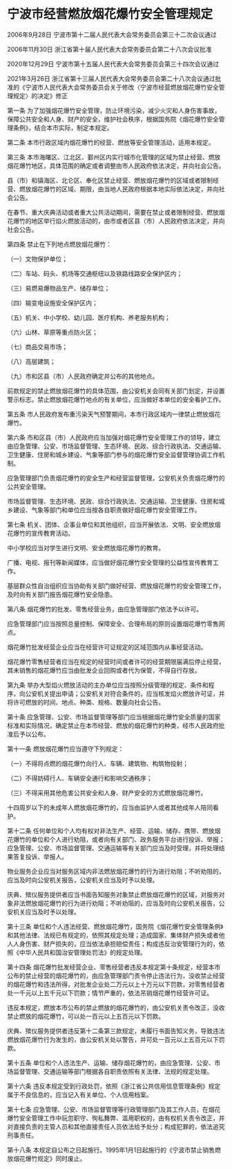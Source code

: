 # 宁波市经营燃放烟花爆竹安全管理规定

2006年9月28日 宁波市第十二届人民代表大会常务委员会第三十二次会议通过

2006年11月30日 浙江省第十届人民代表大会常务委员会第二十八次会议批准

2020年12月29日 宁波市第十五届人民代表大会常务委员会第三十四次会议通过

2021年3月26日 浙江省第十三届人民代表大会常务委员会第二十八次会议通过批准的《宁波市人民代表大会常务委员会关于修改〈宁波市经营燃放烟花爆竹安全管理规定〉的决定》修正



第一条 为了加强烟花爆竹安全管理，防止环境污染，减少火灾和人身伤害事故，保障公共安全和人身、财产的安全，维护社会秩序，根据国务院《烟花爆竹安全管理条例》，结合本市实际，制定本规定。

第二条 本市行政区域内烟花爆竹的经营、燃放等安全管理活动，适用本规定。

第三条 本市海曙区、江北区、鄞州区内实行城市化管理的区域为禁止经营、燃放烟花爆竹地区，具体范围的确定或者调整由市人民政府依法决定，并向社会公告。

县（市）和镇海区、北仑区、奉化区禁止经营、燃放烟花爆竹的区域或者限制经营、燃放烟花爆竹的区域、期限，由当地人民政府根据本地实际依法决定，并向社会公告。

在春节、重大庆典活动或者重大公共活动期间，需要在禁止或者限制经营、燃放烟花爆竹的地区举行焰火燃放活动的，由市或者区县（市）人民政府依法决定，并向社会公告。

第四条 禁止在下列地点燃放烟花爆竹：

（一）文物保护单位；

（二）车站、码头、机场等交通枢纽以及铁路线路安全保护区内；

（三）易燃易爆物品生产、储存单位；

（四）输变电设施安全保护区内；

（五）机关、中小学校、幼儿园、医疗机构、养老服务机构；

（六）山林、草原等重点防火区；

（七）商品交易市场；

（八）高层建筑；

（九）市和区县（市）人民政府确定并公布的其他地点。

前款规定的禁止燃放烟花爆竹的具体范围，由公安机关会同有关部门划定，并设置警示标志。禁止燃放烟花爆竹地点的有关单位，应当做好本单位的安全看护工作。

第五条 市人民政府发布重污染天气预警期间，本市行政区域内一律禁止燃放烟花爆竹。

第六条 市和区县（市）人民政府应当加强对烟花爆竹安全管理工作的领导，建立由应急管理、公安、市场监督管理、生态环境、民政、综合行政执法、交通运输、卫生健康、住房和城乡建设、气象等部门参与的烟花爆竹安全监督管理协调工作机制。

应急管理部门负责烟花爆竹的安全生产和经营监督管理，公安机关负责烟花爆竹的公共安全管理。

市场监督管理、生态环境、民政、综合行政执法、交通运输、卫生健康、住房和城乡建设、气象等部门和单位应当按各自职责做好烟花爆竹安全管理工作。

第七条 机关、团体、企事业单位和其他组织，应当开展依法、文明、安全燃放烟花爆竹的宣传教育活动。

中小学校应当对学生进行文明、安全燃放烟花爆竹的教育。

广播、电视、报刊等新闻媒体，应当做好烟花爆竹安全管理的公益性宣传教育工作。

基层群众性自治组织应当协助有关部门做好经营、燃放烟花爆竹的安全管理工作，及时向有关部门报告烟花爆竹安全隐患。

第八条 烟花爆竹的批发、零售经营业务，由应急管理部门依法予以许可。

应急管理部门应当按照总量控制、保障安全、合理布局的原则设置烟花爆竹零售网点。

烟花爆竹批发经营企业应当在经营许可证规定的区域范围内从事经营活动。

烟花爆竹零售经营者应当在规定的经营时间或者许可的经营期限届满后停止经营，其未销售的烟花爆竹应当由批发企业回购或者代为保管，不得自行存放。

第九条 举办大型焰火燃放活动的主办单位应当按照分级管理的规定、条件和程序，向公安机关提出申请；公安机关对符合条件的，应当核发焰火燃放许可证，并将许可燃放的时间、地点、种类、规格、数量向社会公告。

第十条 应急管理、公安、市场监督管理等部门应当根据烟花爆竹安全质量的国家标准和实际情况，确定禁止在本市经营、燃放的烟花爆竹的种类，经市人民政府批准后予以公布。

第十一条 燃放烟花爆竹应当遵守下列规定：

（一）不得将点燃的烟花爆竹向行人、车辆、建筑物、构筑物投射；

（二）不得妨碍行人、车辆安全通行和影响交通秩序；

（三）不得采用其他危害公共安全和人身、财产安全的方式燃放烟花爆竹。

十四周岁以下的未成年人燃放烟花爆竹的，应当由监护人或者其他成年人陪同看护。

第十二条 任何单位和个人均有权对非法生产、经营、运输、储存、携带、燃放烟花爆竹的单位和个人进行劝阻，或者向有关部门、政务服务平台进行投诉、举报；应急管理、公安、市场监督管理、交通运输等有关部门应当及时受理，并将处理结果答复投诉、举报人。

物业服务企业应当对服务区域内非法燃放烟花爆竹的行为进行劝阻；不听劝阻的，应当及时向公安机关报告，公安机关应当及时予以处理。

庆典、殡仪服务提供者应当书面告知服务对象禁止燃放烟花爆竹的区域，对服务对象非法燃放烟花爆竹的行为进行劝阻；不听劝阻的，应当及时向公安机关报告，公安机关应当及时予以处理。

第十三条 单位和个人违法经营、燃放烟花爆竹，国务院《烟花爆竹安全管理条例》和其他法律、法规已有规定的，依照其规定处理；造成国家、集体财产损失或者他人人身伤害、财产损失的，应当依法承担赔偿责任；构成违反治安管理行为的，依照《中华人民共和国治安管理处罚法》的规定处理。

第十四条 烟花爆竹批发经营企业、零售经营者违反本规定第十条规定，经营本市公布的禁止经营的烟花爆竹的，由应急管理部门责令停止违法行为，没收禁止经营的烟花爆竹和违法所得，对批发企业处二万元以上十万元以下罚款，对零售经营者处一千元以上五千元以下罚款；情节严重的，依法吊销烟花爆竹经营许可证。

违反本规定，燃放本市公布的禁止燃放的烟花爆竹的，由公安机关责令改正，没收禁止燃放的烟花爆竹，可以处一百元以上五百元以下罚款。

庆典、殡仪服务提供者违反第十二条第三款规定，未履行书面告知义务，导致违法燃放烟花爆竹行为发生的，由公安机关处以警告，并可处一百元以上五百元以下罚款。

第十五条 单位和个人违法生产、运输、储存烟花爆竹的，由应急管理、公安、市场监督管理、交通运输等部门根据各自职责依照有关法律、法规的规定处理。

第十六条 违反本规定受到行政处罚，依照《浙江省公共信用信息管理条例》规定属于不良信息的，应当记入有关单位、个人信用档案。

第十七条 应急管理、公安、市场监督管理等行政管理部门及其工作人员，在烟花爆竹安全管理工作中玩忽职守、徇私舞弊、滥用职权的，由有权机关责令改正，并对直接负责的主管人员和其他直接责任人员依法给予处分；构成犯罪的，依法追究刑事责任。

第十八条 本规定自公布之日起施行。1995年1月1日起施行的《宁波市禁止销售燃放烟花爆竹规定》同时废止。